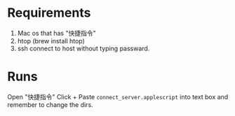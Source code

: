 # Requirements
1. Mac os that has "快捷指令"
2. htop (brew install htop)
3. ssh connect to host without typing passward.

# Runs
Open "快捷指令"
Click +
Paste `connect_server.applescript` into text box and remember
to change the dirs.
